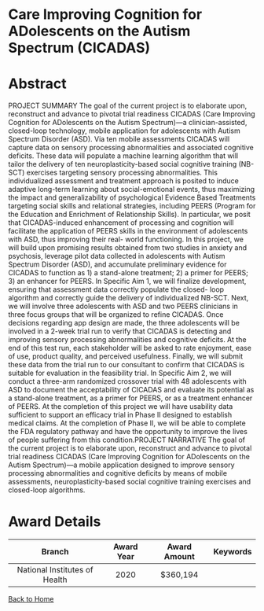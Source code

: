 
Care Improving Cognition for ADolescents on the Autism Spectrum (CICADAS)
=========================================================================

# Abstract


PROJECT SUMMARY
The goal of the current project is to elaborate upon, reconstruct and advance to pivotal trial readiness CICADAS
(Care Improving Cognition for ADolescents on the Autism Spectrum)—a clinician-assisted, closed-loop
technology, mobile application for adolescents with Autism Spectrum Disorder (ASD). Via ten mobile
assessments CICADAS will capture data on sensory processing abnormalities and associated cognitive deficits.
These data will populate a machine learning algorithm that will tailor the delivery of ten neuroplasticity-based
social cognitive training (NB-SCT) exercises targeting sensory processing abnormalities. This individualized
assessment and treatment approach is posited to induce adaptive long-term learning about social-emotional
events, thus maximizing the impact and generalizability of psychological Evidence Based Treatments targeting
social skills and relational strategies, including PEERS
(Program for the Education and Enrichment of
Relationship Skills). In particular, we posit that CICADAS-induced enhancement of processing and cognition will
facilitate the application of PEERS skills in the environment of adolescents with ASD, thus improving their real-
world functioning.
In this project, we will build upon promising results obtained from two studies in anxiety and psychosis, leverage
pilot data collected in adolescents with Autism Spectrum Disorder (ASD), and accumulate preliminary evidence
for CICADAS to function as 1) a stand-alone treatment; 2) a primer for PEERS; 3) an enhancer for PEERS.
In Specific Aim 1, we will finalize development, ensuring that assessment data correctly populate the closed-
loop algorithm and correctly guide the delivery of individualized NB-SCT. Next, we will involve three adolescents
with ASD and two PEERS clinicians in three focus groups that will be organized to refine CICADAS. Once
decisions regarding app design are made, the three adolescents will be involved in a 2-week trial run to verify
that CICADAS is detecting and improving sensory processing abnormalities and cognitive deficits. At the end of
this test run, each stakeholder will be asked to rate enjoyment, ease of use, product quality, and perceived
usefulness. Finally, we will submit these data from the trial run to our consultant to confirm that CICADAS is
suitable for evaluation in the feasibility trial. In Specific Aim 2, we will conduct a three-arm
randomized crossover trial with 48 adolescents with ASD to document the acceptability of CICADAS and
evaluate its potential as a stand-alone treatment, as a primer for PEERS, or as a treatment enhancer of PEERS.
At the completion of this project we will have usability data sufficient to support an efficacy trial in Phase II
designed to establish medical claims. At the completion of Phase II, we will be able to complete the FDA
regulatory pathway and have the opportunity to improve the lives of people suffering from this condition.PROJECT NARRATIVE
The goal of the current project is to elaborate upon, reconstruct and advance to pivotal trial readiness CICADAS
(Care Improving Cognition for ADolescents on the Autism Spectrum)—a mobile application designed to improve
sensory processing abnormalities and cognitive deficits by means of mobile assessments, neuroplasticity-based
social cognitive training exercises and closed-loop algorithms.  

# Award Details

|Branch|Award Year|Award Amount|Keywords|
| :---: | :---: | :---: | :---: |
|National Institutes of Health|2020|$360,194||
  
  


[Back to Home](https://github.com/chrischow/dod_sbir_awards#2475)